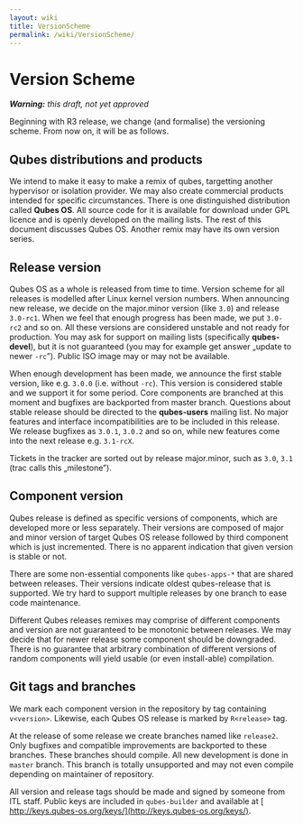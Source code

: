 ```yaml
---
layout: wiki
title: VersionScheme
permalink: /wiki/VersionScheme/
---
```


Version Scheme
==============

***Warning:** this draft, not yet approved*

Beginning with R3 release, we change (and formalise) the versioning scheme. From now on, it will be as follows.

Qubes distributions and products
--------------------------------

We intend to make it easy to make a remix of qubes, targetting another hypervisor or isolation provider. We may also create commercial products intended for specific circumstances. There is one distinguished distribution called **Qubes OS**. All source code for it is available for download under GPL licence and is openly developed on the mailing lists. The rest of this document discusses Qubes OS. Another remix may have its own version series.

Release version
---------------

Qubes OS as a whole is released from time to time. Version scheme for all releases is modelled after Linux kernel version numbers. When announcing new release, we decide on the major.minor version (like `3.0`) and release `3.0-rc1`. When we feel that enough progress has been made, we put `3.0-rc2` and so on. All these versions are considered unstable and not ready for production. You may ask for support on mailing lists (specifically **qubes-devel**), but it is not guaranteed (you may for example get answer „update to newer `-rc`”). Public ISO image may or may not be available.

When enough development has been made, we announce the first stable version, like e.g. `3.0.0` (i.e. without `-rc`). This version is considered stable and we support it for some period. Core components are branched at this moment and bugfixes are backported from master branch. Questions about stable release should be directed to the **qubes-users** mailing list. No major features and interface incompatibilities are to be included in this release. We release bugfixes as `3.0.1`, `3.0.2` and so on, while new features come into the next release e.g. `3.1-rcX`.

Tickets in the tracker are sorted out by release major.minor, such as `3.0`, `3.1` (trac calls this „milestone”).

Component version
-----------------

Qubes release is defined as specific versions of components, which are developed more or less separately. Their versions are composed of major and minor version of target Qubes OS release followed by third component which is just incremented. There is no apparent indication that given version is stable or not.

There are some non-essential components like `qubes-apps-*` that are shared between releases. Their versions indicate oldest qubes-release that is supported. We try hard to support multiple releases by one branch to ease code maintenance.

Different Qubes releases remixes may comprise of different components and version are not guaranteed to be monotonic between releases. We may decide that for newer release some component should be downgraded. There is no guarantee that arbitrary combination of different versions of random components will yield usable (or even install-able) compilation.

Git tags and branches
---------------------

We mark each component version in the repository by tag containing `v<version>`. Likewise, each Qubes OS release is marked by `R<release>` tag.

At the release of some release we create branches named like `release2`. Only bugfixes and compatible improvements are backported to these branches. These branches should compile. All new development is done in `master` branch. This branch is totally unsupported and may not even compile depending on maintainer of repository.

All version and release tags should be made and signed by someone from ITL staff. Public keys are included in `qubes-builder` and available at [​http://keys.qubes-os.org/keys/](http://keys.qubes-os.org/keys/).
